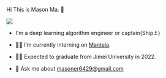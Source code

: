 Hi This is Mason Ma. 👋


![](https://komarev.com/ghpvc/?username=JohnMasoner&style=for-the-badge)

- I'm a deep learning algorithm engineer or captain(Ship⚓)

- 👨‍⚕️ I’m currently interning on [Manteia](http://www.manteiatech.com/).

- 🧑‍🎓 Expected to graduate from Jimei University in 2022.

- 💬 Ask me about <masoner6429@gmail.com>
